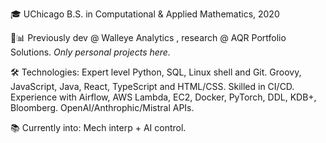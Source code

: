 🎓 UChicago B.S. in Computational & Applied Mathematics, 2020

💼📊 Previously dev @ Walleye Analytics , research @ AQR Portfolio Solutions. *Only personal projects here.*

🛠️ Technologies: Expert level Python, SQL, Linux shell and Git. Groovy, JavaScript, Java, React, TypeScript and HTML/CSS. Skilled in CI/CD. Experience with Airflow, AWS Lambda, EC2, Docker, PyTorch, DDL, KDB+, Bloomberg. OpenAI/Anthrophic/Mistral APIs. 

📚 Currently into: Mech interp + AI control.

